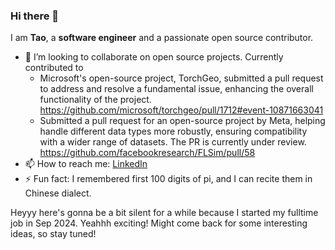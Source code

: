 ### Hi there 👋

<!--
**menglutao/MengluTao** is a ✨ _special_ ✨ repository because its `README.md` (this file) appears on your GitHub profile.

-->
I am **Tao**, a **software engineer** and a passionate open source contributor.

- 👯 I’m looking to collaborate on open source projects. Currently contributed to
  - Microsoft's open-source project, TorchGeo, submitted a pull request to address and resolve a fundamental issue, enhancing the overall functionality of the project. https://github.com/microsoft/torchgeo/pull/1712#event-10871663041
  - Submitted a pull request for an open-source project by Meta, helping handle different data types more robustly, ensuring compatibility with a wider range of datasets. The PR is currently under review. https://github.com/facebookresearch/FLSim/pull/58
- 📫 How to reach me: [LinkedIn](https://www.linkedin.com/in/menglu-tao-12b722111/)
- ⚡ Fun fact: I remembered first 100 digits of pi, and I can recite them in Chinese dialect.



Heyyy here's gonna be a bit silent for a while because I started my fulltime job in Sep 2024. Yeahhh exciting! 
Might come back for some interesting ideas, so stay tuned!

